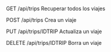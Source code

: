 GET /api/trips
Recuperar todos los viajes

POST /api/trips
Crea un viaje

PUT /api/trips/IDTRIP
Actualiza un viaje

DELETE /api/trips/IDTRIP
Borra un viaje